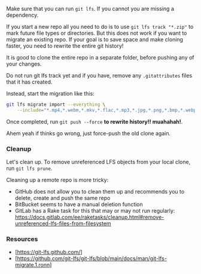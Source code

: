 Make sure that you can run `git lfs`. If you cannot you are missing a dependency.

If you start a new repo all you need to do is to use `git lfs track "*.zip"` to mark future file types or directories.
But this does not work if you want to migrate an existing repo. If your goal is to save space and make cloning faster,
you need to rewrite the entire git history!

It is good to clone the entire repo in a separate folder, before pushing any of your changes.

Do not run git lfs track yet and if you have, remove any `.gitattributes` files that it has created.

Instead, start the migration like this:

```bash
git lfs migrate import --everything \
    --include="*.mp4,*.webm,*.mkv,*.flac,*.mp3,*.jpg,*.png,*.bmp,*.webp,*.ogg,*.gz,*.xz,*.bz2,*.zstd,*.7z,*.rar,*.zip,*.gpg,*.pdf,*.docx,*.doc,*.odt,*.xls,*.ods,*.pptx,*.odp"
```

Once completed, run `git push --force` **to rewrite history!! muahahah!**.

Ahem yeah if thinks go wrong, just force-push the old clone again.

### Cleanup

Let's clean up. To remove unreferenced LFS objects from your local clone, run `git lfs prune`.

Cleaning up a remote repo is more tricky:
- GitHub does not allow you to clean them up and recommends you to delete, create and push the same repo
- BitBucket seems to have a manual deletion function
- GitLab has a Rake task for this that may or may not run regularly: https://docs.gitlab.com/ee/raketasks/cleanup.html#remove-unreferenced-lfs-files-from-filesystem

### Resources

- [https://git-lfs.github.com/]
- [https://github.com/git-lfs/git-lfs/blob/main/docs/man/git-lfs-migrate.1.ronn]